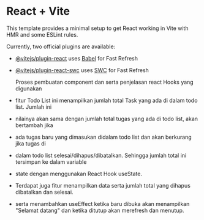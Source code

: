 # React + Vite

This template provides a minimal setup to get React working in Vite with HMR and some ESLint rules.

Currently, two official plugins are available:

- [@vitejs/plugin-react](https://github.com/vitejs/vite-plugin-react/blob/main/packages/plugin-react/README.md) uses [Babel](https://babeljs.io/) for Fast Refresh
- [@vitejs/plugin-react-swc](https://github.com/vitejs/vite-plugin-react-swc) uses [SWC](https://swc.rs/) for Fast Refresh

  Proses pembuatan component dan serta penjelasan react Hooks yang digunakan 
- fitur Todo List ini menampilkan jumlah total Task yang ada di dalam todo list. Jumlah ini
- nilainya akan sama dengan jumlah total tugas yang ada di todo list, akan bertambah jika
- ada tugas baru yang dimasukan didalam todo list dan akan berkurang jika tugas di
- dalam todo list selesai/dihapus/dibatalkan. Sehingga jumlah total ini tersimpan ke dalam variable
- state dengan menggunakan React Hook useState.
- Terdapat juga fitur menampilkan data serta jumlah total yang dihapus dibatalkan dan selesai.
- serta menambahkan useEffect ketika baru dibuka akan menampilkan "Selamat datang" dan ketika ditutup akan merefresh dan menutup.
